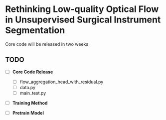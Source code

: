 # Rethinking Low-quality Optical Flow in Unsupervised Surgical Instrument Segmentation
Core code will be released in two weeks


## TODO
- [ ] **Core Code Release**
  - [ ] flow_aggregation_head_with_residual.py
  - [ ] data.py
  - [ ] main_test.py
- [ ] **Training Method**
- [ ] **Pretrain Model**

